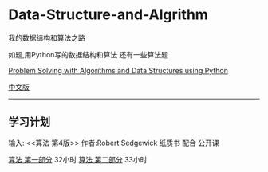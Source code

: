 # Data-Structure-and-Algrithm
我的数据结构和算法之路

如题,用Python写的数据结构和算法
还有一些算法题

[Problem Solving with Algorithms and Data Structures using Python](http://interactivepython.org/lpomz/courselib/static/pythonds/index.html)

[中文版](https://facert.gitbooks.io/python-data-structure-cn/content/)

-------------------------------------

## 学习计划
输入:
<<算法 第4版>> 作者:Robert Sedgewick
纸质书  配合
公开课

[算法 第一部分](https://www.coursera.org/learn/algorithms-part1) 32小时
[算法 第二部分](https://www.coursera.org/learn/algorithms-part2) 33小时





